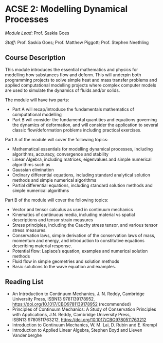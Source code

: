 # ACSE 2: Modelling Dynamical Processes

_Module Lead_: Prof. Saskia Goes

_Staff_: Prof. Saskia Goes; Prof. Matthew Piggott; Prof. Stephen Neethling

## Course Description

This module introduces the essential mathematics and physics for modelling how substances
flow and deform. This will underpin both programming projects to solve simple heat and mass transfer problems and applied computational modelling projects where complex computer models are used to simulate the dynamics of fluids and/or solids. 

The module will have two parts:
- Part A will recap/introduce the fundamentals mathematics of computational modelling
- Part B will consider the fundamental quantities and equations governing the dynamics of deformation, and will consider the application to several classic flow/deformation problems including practical exercises.

Part A of the module will cover the following topics:
- Mathematical essentials for modelling dynamical processes, including algorithms, accuracy,
convergence and stability
- Linear Algebra, including matrices, eigenvalues and simple numerical algorithms such as
- Gaussian elimination
- Ordinary differential equations, including standard analytical solution methods and simple
numerical algorithms
- Partial differential equations, including standard solution methods and simple numerical
algorithms

Part B of the module will cover the following topics:

- Vector and tensor calculus as used in continuum mechanics
- Kinematics of continuous media, including material vs spatial descriptions and tensor strain measures
- Stress principles, including the Cauchy stress tensor, and various tensor stress measures.
- Conservation laws, simple derivation of the conservation laws of mass, momentum and energy, and introduction to constitutive equations describing material response.
- Potential flow: Laplace’s equation, examples and numerical solution methods
- Fluid flow in simple geometries and solution methods
- Basic solutions to the wave equation and examples.

## Reading List

- An Introduction to Continuum Mechanics, J. N. Reddy, Cambridge University Press, ISBN13 9781139178952, https://doi.org/10.1017/CBO9781139178952 (recommended)
- Principles of Continuum Mechanics: A Study of Conservation Principles with Applications, J.N. Reddy, Cambridge University Press, ISBN13 9780511763212, https://doi.org/10.1017/CBO9780511763212 
- Introduction to Continuum Mechanics, W. M. Lai, D. Rubin and E. Krempl
- Introduction to Applied Linear Algebra, Stephen Boyd and Lieven Vandenberghe